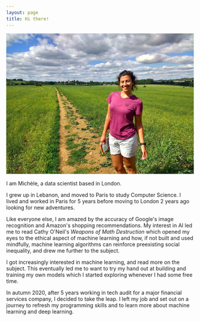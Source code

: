 ```yaml
---
layout: page
title: Hi there!
---
```

![png](/assets/img/aboutme.png)

I am Michèle, a data scientist based in London.

I grew up in Lebanon, and moved to Paris to study Computer Science. I lived and worked in Paris for 5 years before moving to London 2 years ago looking for new adventures.

Like everyone else, I am amazed by the accuracy of Google's image recognition and Amazon's shopping recommendations. My interest in AI led me to read Cathy O'Neil's *Weapons of Math Destruction* which opened my eyes to the ethical aspect of machine learning and how, if not built and used mindfully, machine learning algorithms can reinforce preexisting social inequality, and drew me further to the subject.

I got increasingly interested in machine learning, and read more on the subject. This eventually led me to want to try my hand out at building and training my own models which I started exploring whenever I had some free time.

In autumn 2020, after 5 years working in tech audit for a major financial services company, I decided to take the leap. I left my job and set out on a journey to refresh my programming skills and to learn more about machine learning and deep learning.





